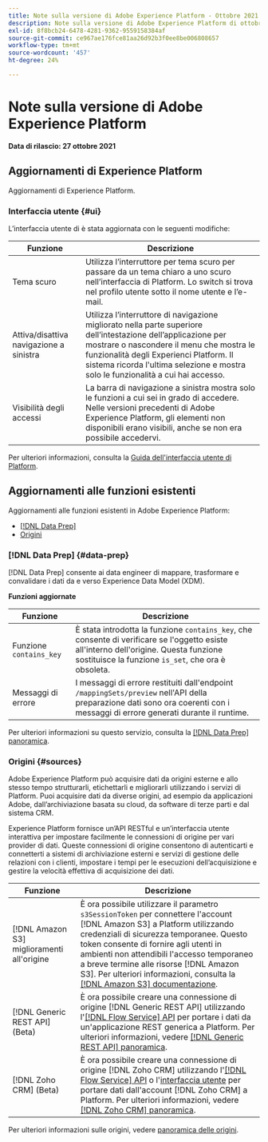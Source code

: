 ```yaml
---
title: Note sulla versione di Adobe Experience Platform - Ottobre 2021
description: Note sulla versione di Adobe Experience Platform di ottobre 2021.
exl-id: 8f8bcb24-6478-4281-9362-9559158384af
source-git-commit: ce967ae176fce81aa26d92b3f0ee8be006808657
workflow-type: tm+mt
source-wordcount: '457'
ht-degree: 24%

---
```


# Note sulla versione di Adobe Experience Platform

**Data di rilascio: 27 ottobre 2021**

## Aggiornamenti di Experience Platform

Aggiornamenti di Experience Platform.

### Interfaccia utente {#ui}

L’interfaccia utente di è stata aggiornata con le seguenti modifiche:

| Funzione | Descrizione |
| --- | --- |
| Tema scuro | Utilizza l’interruttore per tema scuro per passare da un tema chiaro a uno scuro nell’interfaccia di Platform. Lo switch si trova nel profilo utente sotto il nome utente e l’e-mail. |
| Attiva/disattiva navigazione a sinistra | Utilizza l’interruttore di navigazione migliorato nella parte superiore dell’intestazione dell’applicazione per mostrare o nascondere il menu che mostra le funzionalità degli Experienci Platform. Il sistema ricorda l&#39;ultima selezione e mostra solo le funzionalità a cui hai accesso. |
| Visibilità degli accessi | La barra di navigazione a sinistra mostra solo le funzioni a cui sei in grado di accedere. Nelle versioni precedenti di Adobe Experience Platform, gli elementi non disponibili erano visibili, anche se non era possibile accedervi. |

Per ulteriori informazioni, consulta la [Guida dell&#39;interfaccia utente di Platform](../../landing/ui-guide.md).

## Aggiornamenti alle funzioni esistenti

Aggiornamenti alle funzioni esistenti in Adobe Experience Platform:

- [[!DNL Data Prep]](#data-prep)
- [Origini](#sources)

### [!DNL Data Prep] {#data-prep}

[!DNL Data Prep] consente ai data engineer di mappare, trasformare e convalidare i dati da e verso Experience Data Model (XDM).

**Funzioni aggiornate**

| Funzione | Descrizione |
| --- | --- |
| Funzione `contains_key` | È stata introdotta la funzione `contains_key`, che consente di verificare se l&#39;oggetto esiste all&#39;interno dell&#39;origine. Questa funzione sostituisce la funzione `is_set`, che ora è obsoleta. |
| Messaggi di errore | I messaggi di errore restituiti dall&#39;endpoint `/mappingSets/preview` nell&#39;API della preparazione dati sono ora coerenti con i messaggi di errore generati durante il runtime. |

Per ulteriori informazioni su questo servizio, consulta la [[!DNL Data Prep] panoramica](../../data-prep/home.md).

### Origini {#sources}

Adobe Experience Platform può acquisire dati da origini esterne e allo stesso tempo strutturarli, etichettarli e migliorarli utilizzando i servizi di Platform. Puoi acquisire dati da diverse origini, ad esempio da applicazioni Adobe, dall’archiviazione basata su cloud, da software di terze parti e dal sistema CRM.

Experience Platform fornisce un’API RESTful e un’interfaccia utente interattiva per impostare facilmente le connessioni di origine per vari provider di dati. Queste connessioni di origine consentono di autenticarti e connetterti a sistemi di archiviazione esterni e servizi di gestione delle relazioni con i clienti, impostare i tempi per le esecuzioni dell’acquisizione e gestire la velocità effettiva di acquisizione dei dati.

| Funzione | Descrizione |
| --- | --- |
| [!DNL Amazon S3] miglioramenti all&#39;origine | È ora possibile utilizzare il parametro `s3SessionToken` per connettere l&#39;account [!DNL Amazon S3] a Platform utilizzando credenziali di sicurezza temporanee. Questo token consente di fornire agli utenti in ambienti non attendibili l&#39;accesso temporaneo a breve termine alle risorse [!DNL Amazon S3]. Per ulteriori informazioni, consulta la [[!DNL Amazon S3] documentazione](../../sources/connectors/cloud-storage/s3.md#prerequisites). |
| [!DNL Generic REST API] (Beta) | È ora possibile creare una connessione di origine [!DNL Generic REST API] utilizzando l&#39;[[!DNL Flow Service] API](../../sources/tutorials/api/create/protocols/generic-rest.md) per portare i dati da un&#39;applicazione REST generica a Platform. Per ulteriori informazioni, vedere [[!DNL Generic REST API] panoramica](../../sources/connectors/protocols/generic-rest.md). |
| [!DNL Zoho CRM] (Beta) | È ora possibile creare una connessione di origine [!DNL Zoho CRM] utilizzando l&#39;[[!DNL Flow Service] API](../../sources/tutorials/api/create/crm/zoho.md) o l&#39;[interfaccia utente](../../sources/tutorials/ui/create/crm/zoho.md) per portare dati dall&#39;account [!DNL Zoho CRM] a Platform. Per ulteriori informazioni, vedere [[!DNL Zoho CRM] panoramica](../../sources/connectors/crm/zoho.md). |

Per ulteriori informazioni sulle origini, vedere [panoramica delle origini](../../sources/home.md).

